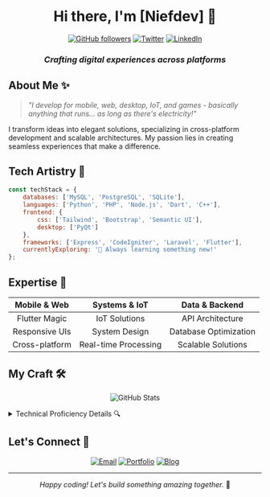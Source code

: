 <div align="center">

# Hi there, I'm [Niefdev] 👋

[![GitHub followers](https://img.shields.io/github/followers/yourusername?label=Follow&style=social)](https://github.com/yourusername)
[![Twitter](https://img.shields.io/badge/-Twitter-1DA1F2?style=flat-square&logo=twitter&logoColor=white)](https://twitter.com/yourusername)
[![LinkedIn](https://img.shields.io/badge/-LinkedIn-0A66C2?style=flat-square&logo=linkedin&logoColor=white)](https://linkedin.com/in/yourusername)

### _Crafting digital experiences across platforms_

</div>

## About Me ✨

> _"I develop for mobile, web, desktop, IoT, and games - basically anything that runs... as long as there's electricity!"_

I transform ideas into elegant solutions, specializing in cross-platform development and scalable architectures. My passion lies in creating seamless experiences that make a difference.

## Tech Artistry 🎨

```javascript
const techStack = {
    databases: ['MySQL', 'PostgreSQL', 'SQLite'],
    languages: ['Python', 'PHP', 'Node.js', 'Dart', 'C++'],
    frontend: {
        css: ['Tailwind', 'Bootstrap', 'Semantic UI'],
        desktop: ['PyQt']
    },
    frameworks: ['Express', 'CodeIgniter', 'Laravel', 'Flutter'],
    currentlyExploring: '🚀 Always learning something new!'
};
```

## Expertise 💫

<div align="center">

| Mobile & Web | Systems & IoT | Data & Backend |
|:------------:|:-------------:|:--------------:|
| Flutter Magic | IoT Solutions | API Architecture |
| Responsive UIs | System Design | Database Optimization |
| Cross-platform | Real-time Processing | Scalable Solutions |

</div>

## My Craft 🛠️

<p align="center">
  <img src="https://github-readme-stats.vercel.app/api?username=yourusername&show_icons=true&theme=github_dark&hide_border=true&bg_color=0d1117&title_color=58a6ff&icon_color=58a6ff&text_color=c9d1d9" alt="GitHub Stats" />
</p>

<details>
<summary>Technical Proficiency Details 🔍</summary>

### Development Environments
- Mobile & Cross-platform Development
- Web Applications & Services
- Desktop Solutions

### Database Mastery
- Complex Query Optimization
- Database Architecture Design
- Data Migration & Integration
- Performance Tuning

### Framework Expertise
- Modern Frontend Frameworks
- Backend Development
- API Development
- Real-time Systems
</details>

## Let's Connect 🌟

<div align="center">

[![Email](https://img.shields.io/badge/Email-D14836?style=for-the-badge&logo=gmail&logoColor=white)](mailto:your.email@domain.com)
[![Portfolio](https://img.shields.io/badge/Portfolio-000000?style=for-the-badge&logo=About.me&logoColor=white)](https://yourportfolio.com)
[![Blog](https://img.shields.io/badge/Blog-FFA500?style=for-the-badge&logo=rss&logoColor=white)](https://yourblog.com)

</div>

---

<div align="center">
    <i>Happy coding! Let's build something amazing together.</i> 🚀
</div>
